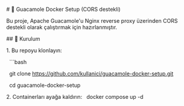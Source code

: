 \# 🐳 Guacamole Docker Setup (CORS destekli)



Bu proje, Apache Guacamole'u Nginx reverse proxy üzerinden CORS destekli olarak çalıştırmak için hazırlanmıştır.



\## 🚀 Kurulum



1\. Bu repoyu klonlayın:

&nbsp;  ```bash

&nbsp;  git clone https://github.com/kullanici/guacamole-docker-setup.git

&nbsp;  cd guacamole-docker-setup

2\. Containerları ayağa kaldırın:
&nbsp; docker compose up -d

